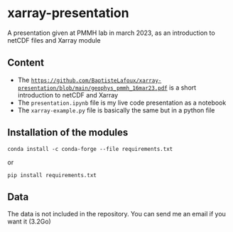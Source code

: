 # xarray-presentation
A presentation given at PMMH lab in march 2023, as an introduction to netCDF files and Xarray module

## Content 

- The [```https://github.com/BaptisteLafoux/xarray-presentation/blob/main/geophys_pmmh_16mar23.pdf```](https://github.com/BaptisteLafoux/xarray-presentation/blob/main/geophys_pmmh_16mar23.pdf) is a short introduction to netCDF and Xarray
- The ```presentation.ipynb``` file is my live code presentation as a notebook
- The ```xarray-example.py``` file is basically the same but in a python file


## Installation of the modules

```
conda install -c conda-forge --file requirements.txt
```
or

```
pip install requirements.txt
```

## Data 

The data is not included in the repository. You can send me an email if you want it (3.2Go) 
